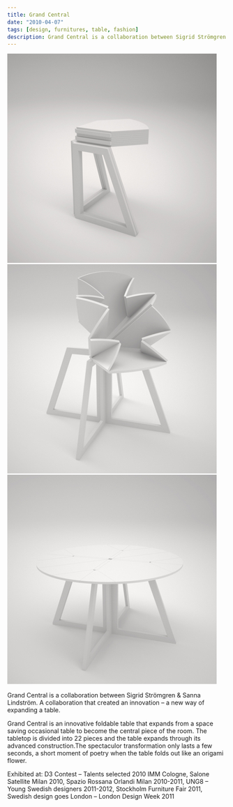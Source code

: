 ```yaml
---
title: Grand Central 
date: "2010-04-07"
tags: [design, furnitures, table, fashion]
description: Grand Central is a collaboration between Sigrid Strömgren & Sanna Lindström. A collaboration that created an innovation – a new way of expanding a table.
---
```

![Grand Central](./grandcentral1.jpg)
![Grand Central](./grandcentral2.jpg)
![Grand Central](./grandcentral3.jpg)

Grand Central is a collaboration between Sigrid Strömgren & Sanna Lindström. A collaboration that created an innovation – a new way of expanding a table.

Grand Central is an innovative foldable table that expands from a space saving occasional table to become the central piece of the room. The tabletop is divided into 22 pieces and the table expands through its advanced construction.The spectaculor transformation only lasts a few seconds, a short moment of poetry when the table folds out like an origami flower.

Exhibited at: D3 Contest – Talents selected 2010 IMM Cologne, Salone Satellite Milan 2010, Spazio Rossana Orlandi Milan 2010-2011, UNG8 – Young Swedish designers 2011-2012, Stockholm Furniture Fair 2011, Swedish design goes London – London Design Week 2011
